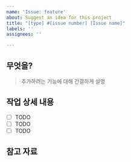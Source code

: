 ```yaml
---
name: 'Issue: feature'
about: Suggest an idea for this project
title: "[type] #[issue number] [Issue name]"
labels: ''
assignees: ''

---
```


## 무엇을?
> 추가하려는 기능에 대해 간결하게 설명

## 작업 상세 내용

- [ ] TODO
- [ ] TODO
- [ ] TODO

## 참고 자료
